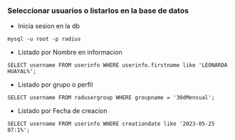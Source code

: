 ### Seleccionar usuarios o listarlos en la base de datos
- Inicia sesion en la db
```
mysql -u root -p radius
```
- Listado por Nombre en informacion
```
SELECT username FROM userinfo WHERE userinfo.firstname like 'LEONARDA HUAYAL%';
```
- Listado por grupo o perfil
```
SELECT username FROM radusergroup WHERE groupname = '30dMensual';
```
- Listado por Fecha de creacion
```
SELECT username FROM userinfo WHERE creationdate like '2023-05-25 07:1%';
```
